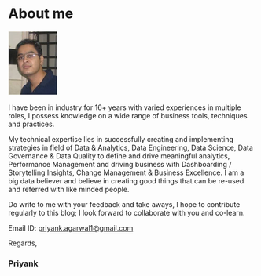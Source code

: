 # About me

![](/images/PriyankPic.jpg "Priyank")

I have been in industry for 16+ years with varied experiences in multiple roles, I possess knowledge on a wide range of business tools, techniques and practices. 

My technical expertise lies in successfully creating and implementing strategies in field of Data & Analytics, Data Engineering, Data Science, Data Governance & Data Quality to define and drive meaningful analytics, Performance Management and driving business with Dashboarding / Storytelling Insights, Change Management & Business Excellence. I am a big data believer and believe in creating good things that can be re-used and referred with like minded people.

Do write to me with your feedback and take aways, I hope to contribute regularly to this blog; I look forward to collaborate with you and co-learn.

Email ID: priyank.agarwal1@gmail.com

Regards,
### Priyank


#

